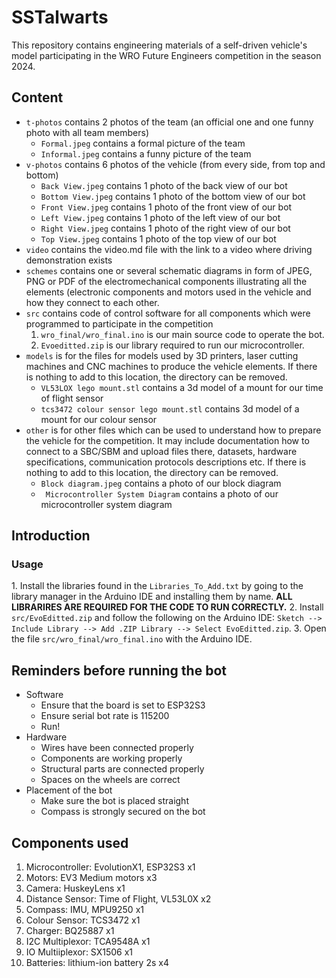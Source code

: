 # SSTalwarts

This repository contains engineering materials of a self-driven vehicle's model participating in the WRO Future Engineers competition in the season 2024.

## Content

- `t-photos` contains 2 photos of the team (an official one and one funny photo with all team members)
  - `Formal.jpeg` contains a formal picture of the team
  - `Informal.jpeg` contains a funny picture of the team
- `v-photos` contains 6 photos of the vehicle (from every side, from top and bottom)
  - `Back View.jpeg` contains 1 photo of the back view of our bot
  - `Bottom View.jpeg` contains 1 photo of the bottom view of our bot
  - `Front View.jpeg` contains 1 photo of the front view of our bot
  - `Left View.jpeg` contains 1 photo of the left view of our bot
  - `Right View.jpeg` contains 1 photo of the right view of our bot
  - `Top View.jpeg` contains 1 photo of the top view of our bot
- `video` contains the video.md file with the link to a video where driving demonstration exists
- `schemes` contains one or several schematic diagrams in form of JPEG, PNG or PDF of the electromechanical components illustrating all the elements (electronic components and motors used in the vehicle and how they connect to each other.
- `src` contains code of control software for all components which were programmed to participate in the competition
  1. `wro_final/wro_final.ino` is our main source code to operate the bot.
  2. `Evoeditted.zip` is our library required to run our microcontroller.
- `models` is for the files for models used by 3D printers, laser cutting machines and CNC machines to produce the vehicle elements. If there is nothing to add to this location, the directory can be removed.
  - `VL53LOX lego mount.stl` contains a 3d model of a mount for our time of flight sensor
  - `tcs3472 colour sensor lego mount.stl` contains 3d model of a mount for our colour sensor
- `other` is for other files which can be used to understand how to prepare the vehicle for the competition. It may include documentation how to connect to a SBC/SBM and upload files there, datasets, hardware specifications, communication protocols descriptions etc. If there is nothing to add to this location, the directory can be removed.
  - `Block diagram.jpeg` contains a photo of our block diagram
  - ` Microcontroller System Diagram` contains a photo of our microcontroller system diagram

## Introduction

### Usage


1.⁠ ⁠Install the libraries found in the `Libraries_To_Add.txt` by going to the library manager in the Arduino IDE and installing them by name. **ALL LIBRARIRES ARE REQUIRED FOR THE CODE TO RUN CORRECTLY.**
2.⁠ ⁠Install `src/EvoEditted.zip` and follow the following on the Arduino IDE: `Sketch --> Include Library --> Add .ZIP Library --> Select EvoEditted.zip`.
3.⁠ ⁠Open the file `src/wro_final/wro_final.ino` with the Arduino IDE.

## Reminders before running the bot

- Software
  - Ensure that the board is set to ESP32S3
  - Ensure serial bot rate is 115200
  - Run!
- Hardware
  - Wires have been connected properly
  - Components are working properly
  - Structural parts are connected properly
  - Spaces on the wheels are correct
- Placement of the bot
  - Make sure the bot is placed straight
  - Compass is strongly secured on the bot

## Components used

1. Microcontroller: EvolutionX1, ESP32S3 x1
2. Motors: EV3 Medium motors x3
3. Camera: HuskeyLens x1
4. Distance Sensor: Time of Flight, VL53L0X x2
5. Compass: IMU, MPU9250 x1
6. Colour Sensor: TCS3472 x1
7. Charger: BQ25887 x1
8. I2C Multiplexor: TCA9548A x1
9. IO Multiiplexor: SX1506 x1
10. Batteries: lithium-ion battery 2s x4









